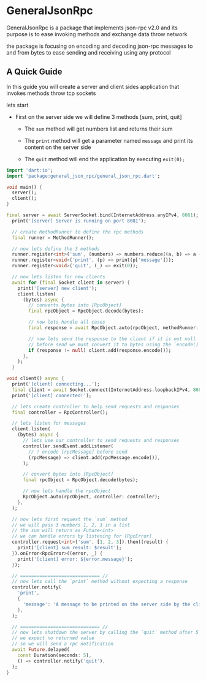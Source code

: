 # GeneralJsonRpc

GeneralJsonRpc is a package that implements json-rpc v2.0 and its purpose is to ease invoking methods and exchange data throw network

the package is focusing on encoding and decoding json-rpc messages to and from bytes
to ease sending and receiving using any protocol

## A Quick Guide

In this guide you will create a server and client sides application that invokes methods throw
tcp sockets

lets start

- First on the server side we will define 3 methods [sum, print, quit]
  
  - The `sum` method will get numbers list and returns their sum
  
  - The `print` method will get a parameter named `message` and print its content on the server side
  
  - The `quit` method will end the application by executing `exit(0);`

```dart
import 'dart:io';
import 'package:general_json_rpc/general_json_rpc.dart';

void main() {
  server();
  client();
}
```

```dart
final server = await ServerSocket.bind(InternetAddress.anyIPv4, 8081);
  print('[server] Server is running on port 8081');

  // create MethodRunner to define the rpc methods
  final runner = MethodRunner();

  // now lets define the 3 methods
  runner.register<int>('sum', (numbers) => numbers.reduce((a, b) => a + b));
  runner.register<void>('print', (p) => print(p['message']));
  runner.register<void>('quit', (_) => exit(0));

  // now lets listen for new clients
  await for (final Socket client in server) {
    print('[server] new client');
    client.listen(
      (bytes) async {
        // converts bytes into [RpcObject]
        final rpcObject = RpcObject.decode(bytes);

        // now lets handle all cases
        final response = await RpcObject.auto(rpcObject, methodRunner: runner);

        // now lets send the response to the client if it is not null
        // before send we must convert it to bytes using the `encode()` method
        if (response != null) client.add(response.encode());
      },
    );
  }
```

```dart
void client() async {
  print('[client] connecting...');
  final client = await Socket.connect(InternetAddress.loopbackIPv4, 8081);
  print('[client] connected!');

  // lets create controller to help send requests and responses
  final controller = RpcController();

  // lets listen for messages
  client.listen(
    (bytes) async {
      // lets use our controller to send requests and responses
      controller.sendEvent.addListener(
        // ! encode [rpcMessage] before send
        (rpcMessage) => client.add(rpcMessage.encode()),
      );

      // convert bytes into [RpcObject]
      final rpcObject = RpcObject.decode(bytes);

      // now lets handle the rpcObject
      RpcObject.auto(rpcObject, controller: controller);
    },
  );

  // now lets first request the `sum` method
  // we will pass 3 numbers 1, 2, 3 in a list
  // the sum will return as Future<int>
  // we can handle errors by listening for [RpcError]
  controller.request<int>('sum', [1, 2, 3]).then((result) {
    print('[client] sum result: $result');
  }).onError<RpcError>((error, _) {
    print('[client] error: ${error.message}');
  });

  // ============================= //
  // now lets call the `print` method without expecting a response
  controller.notify(
    'print',
    {
      'message': 'A message to be printed on the server side by the client',
    },
  );

  // ============================= //
  // now lets shutdown the server by calling the `quit` method after 5 seconds
  // we expect no returned value
  // so we will send a rpc notification
  await Future.delayed(
    const Duration(seconds: 5),
    () => controller.notify('quit'),
  );
}
```

<!-- 
### Server side

Now lets start

- First import `dart:io` and `package:general_json_rpc/general_json_rpc.dart`

- Now lets create the `server` method which will simulate the server side

```dart

void server() async {
  ...
}

```

and inside lets create our simple server and bind on port `8081`

```dart
final server = await ServerSocket.bind(InternetAddress.anyIPv4, 8081);
print('[server] Server is running on port 8081');
```

cool, now let create a `MethodRunner` where we are going to define our rpc methods

```dart

final runner = MethodRunner();

// now lets define our 3 methods
runner.register<int>('sum', (numbers) => numbers.reduce((a, b) => a + b));
runner.register<void>('print', (p) => print(p['message']));
runner.register<void>('quit', (_) => exit(0));

```

cool now we defined our 3 methods

now lets listen to the incoming connections

```dart

await for(final Socket client in server) {
  client.listen(
    (bytes) async {
      // 1. lets converts bytes into [RpcObject]
      final rpcObject = RpcObject.decode(bytes);

      // 2. now lets handle the coming requests
      final result = await RpcObject.handle(
        rpcObject,
        onRequestAll: runner.executeRequest,
      );

      // 3. now lets encode the result and send it
      if (result != null) client.add(result.encode());
    },
  );
}
```

Now we create 3 steps to handle am incoming request

1. The incoming request is a list of bytes `Uint8List`
    we converted it to a `RpcObject` using the `decode` method

2. Now lets handling the incoming request by executing the methods and send back the results, and we archived this by referencing the `runner.executeRequest` method as a `onRequestAll` callback method which will be executed when ever the request is a normal method execution or notification request.
The `handle` method returns a `Future` of a **nullable** `RpcObject` which the response.

    > Note if no returned value then no response means no returned `RpcObject` by the `handle` method

3. Finally we need to check if the result is not null then we can send it back to the client
   To send `RpcObject` you need to convert it to bytes, and this archived by using the `RpcObject.encode()` method.

Cool this was the server side, lets take a complete view

```dart
import 'dart:io';
import 'package:general_json_rpc/general_json_rpc.dart';

void main() {
  server();
}

void server() async {
  var server = await ServerSocket.bind(InternetAddress.anyIPv4, 8081);
  print('[server] Server is running on port 8081');

  // create MethodRunner to define the rpc methods
  final runner = MethodRunner();

  // now lets define the 3 methods
  runner.register<int>('sum', (numbers) => numbers.reduce((a, b) => a + b));
  runner.register<void>('print', (p) => print(p['message']));
  runner.register<void>('quit', (_) => exit(0));

  // now lets listen for new clients
  await for (final Socket client in server) {
    print('[server] new client');
    client.listen(
      (bytes) async {
        // converts bytes into [RpcObject]
        final rpcObject = RpcObject.decode(bytes);

        // now lets handle different cases
        // we will handle requests and notifications
        // requests has a return value while notifications has not
        // we will handle both using [onRequestAll] parameter
        // we will use runner.executeRequest as a callback
        // handle will return a Future of nullable [RpcObject] which is the response
        // for the current request if it has
        final response = await RpcObject.handle(
          rpcObject,
          onRequestAll: runner.executeRequest,
        );

        // now lets send the response to the client if it is not null
        // before send we must convert it to bytes using the `encode()` method
        if (response != null) client.add(response.encode());
      },
    );
  }
}
```

----

### Client Side

Cool now we can start implementing the client side.
First lets create the `client` method which simulates the client side

```dart
void client() async {
  ...
}
```

now lets connect to the server

```dart

print('[client] connecting...');
final client = await Socket.connect(InternetAddress.loopbackIPv4, 8081);
print('[client] connected!');
```

Cool, now lets send our requests

The first method is `sum`

```dart
// lets find out the sum of 1, 2 and 3
final request = RpcRequest.create('sum', [1, 2, 3]);

// now lets encode it and send to the server
client.add(request.encode());
```

The next one is `print`

```dart
final request2 = RpcRequest.notify(
  'print',
  {
    'message': 'A message to be printed on server side by client',
  },
);

client.add(request2.encode());
```

also you can use the `[]` and `[]=` operators to assign params

```dart
final request2 = RpcRequest.notify('print', {});
request2['message'] = 'A message to be printed on server side by client';
client.add(request2.encode());
````

Now lets see the deference between `RpcRequest.create` and `RpcRequest.notify`

both creates new instance of `RpcRequest` but `create` creates instance with a generated id while `notify` creates instance with `null` as a id value

> If we expect a returned value from the requested method then we need to specify an **id** for our request so later we will listen and filter the responses to find one with the same **id** to get our returned value

Cool, now lets see the last one which is `quit`

```dart
// We do not expect a returned value so we will use `notify`
// no need to pass params
final request3 = RpcRequest.notify('quit');

// encode and send
client.add(request3.encode());
```

> Do not forget to call `server` and `client` methods in the `main` method

```dart
void main() {
  server();
  client();
}
```

Now lets get a complete view for what we did so far

```dart
import 'dart:io';
import 'package:general_json_rpc/general_json_rpc.dart';

void main() async {
  server();
  client();
}

void server() async {
  var server = await ServerSocket.bind(InternetAddress.anyIPv4, 8081);
  print('[server] Server is running on port 8081');

  // create MethodRunner to define the rpc methods
  final runner = MethodRunner();

  // now lets define the 3 methods
  runner.register<int>('sum', (numbers) => numbers.reduce((a, b) => a + b));
  runner.register<void>('print', (p) => print(p['message']));
  runner.register<void>('quit', (_) => exit(0));

  // now lets listen for new clients
  await for (final Socket client in server) {
    print('[server] new client');
    client.listen(
      (bytes) async {
        // converts bytes into [RpcObject]
        final rpcObject = RpcObject.decode(bytes);

        // now lets handle different cases
        // we will handle requests and notifications
        // requests has a return value while notifications has not
        // we will handle both using [onRequestAll] parameter
        // we will use runner.executeRequest as a callback
        // handle will return a Future of nullable [RpcObject] which is the response
        // for the current request if it has
        final response = await RpcObject.handle(
          rpcObject,
          onRequestAll: runner.executeRequest,
        );

        // now lets send the response to the client if it is not null
        // before send we must convert it to bytes using the `encode()` method
        if (response != null) client.add(response.encode());
      },
    );
  }
}

void client() async {
  print('[client] connecting...');
  final client = await Socket.connect(InternetAddress.loopbackIPv4, 8081);
  print('[client], connected!');

  // now lets first request the `sum` method
  // we expect a returned value
  // so we will send a rpc request
  // we will pass 3 numbers 1, 2, 3 in a list
  final request = RpcRequest.create('sum', [1, 2, 3]);

  // now lets send the request to the server
  // first encode it using the `encode()` method then send it
  client.add(request.encode());

  // ============================= //
  // now lets call the `print` method
  // we expect no returned value
  // so we will send a rpc notification
  final request2 = RpcRequest.notify('print', {});

  // I created the param as an empty Map
  // to show you how to add extra parameters to the request
  // I am going to define key `message` and add my message to it
  request2['message'] =
      'A message to be printed on the server side by the client';

  // now lets encode and send the notification request
  client.add(request2.encode());

  // ============================= //
  // now lets shutdown the server by calling the `quit` method
  // we expect no returned value
  // so we will send a rpc notification
  client.add(RpcRequest.notify('quit').encode());
}
```

Cool we are done, but if we run our code the `sum` method example will not work as expected because we need to listen for the server returned values on our client first.

### Listen for responses

First we need to handle responses at client side

```dart
client.listen(
  (bytes) {
    final rpcObject = RpcObject.decode(bytes);

    RpcObject.handle(
      rpcObject,
      onResponse: RpcResponseManager.global.handleResponse,
    );
  },
)
```

Cool now we are listening to any response and handling it on the global `RpcResponseManager` object.

Now lets handle the `sum` method results

```dart
final request = RpcRequest.create('sum', [1, 2, 3]);

client.add(request.encode());

request.waitForResponse().then((result) {
    print('[client] sum result: $result');
  }).onError<RpcError>((error, _) {
    print('[client] error: ${error.message}');
  });
```

also you can handle it like this

```dart
final sum = await request.waitForResponse();
```

> Do not forget we are sending a notification request with method `quit` to exit the app at the end.
> But now our app needs to wait until we get the response back so we can comment it or send it after we receive the result

```dart
request.waitForResponse().then((result) {
    print('[client] sum result: $result');
    client.add(RpcRequest.notify('quit').encode());
  }).onError<RpcError>((error, _) {
    print('[client] error: ${error.message}');
  });
``` -->
